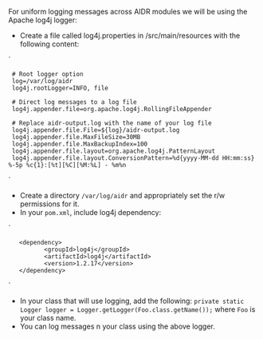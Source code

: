 For uniform logging messages across AIDR modules we will be using the Apache log4j logger:

* Create a file called log4j.properties in /src/main/resources with the following content:

`    

     # Root logger option
     log=/var/log/aidr
     log4j.rootLogger=INFO, file
 
     # Direct log messages to a log file
     log4j.appender.file=org.apache.log4j.RollingFileAppender
 
     # Replace aidr-output.log with the name of your log file
     log4j.appender.file.File=${log}/aidr-output.log
     log4j.appender.file.MaxFileSize=30MB
     log4j.appender.file.MaxBackupIndex=100
     log4j.appender.file.layout=org.apache.log4j.PatternLayout
     log4j.appender.file.layout.ConversionPattern=%d{yyyy-MM-dd HH:mm:ss} %-5p %c{1}:[%t][%C][%M:%L] - %m%n
    
`
* Create a directory `/var/log/aidr` and appropriately set the r/w permissions for it. 
* In your `pom.xml`, include log4j dependency: 

`

       <dependency>
	          <groupId>log4j</groupId>
	          <artifactId>log4j</artifactId>
	          <version>1.2.17</version>
       </dependency>
`

* In your class that will use logging, add the following:
                  `private static Logger logger = Logger.getLogger(Foo.class.getName());` where `Foo` is your class name. 
* You can log messages n your class using the above logger.